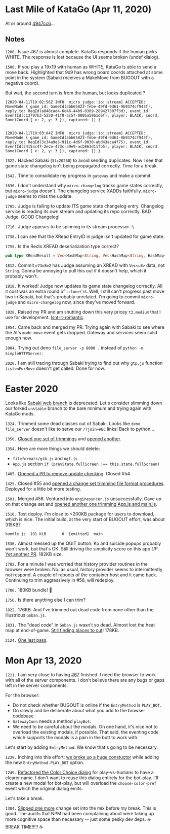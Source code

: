 # Last Mile of KataGo (Apr 11, 2020)

At or around [4947cc6](https://github.com/Terkwood/BUGOUT/commit/4947cc6dc910d88202dad45afc3be94b92f6bece)...

## Notes

`1200.` Issue #67 is almost complete.  KataGo responds if the human picks WHITE.  The response is lost because the UI seems broken (undef dialog).

`1500.` If you play a 19x19 with human as WHITE, KataGo is able to send a move back.  Highlighted that 9x9 has wrong board coords attached at some point in the system (Sabaki receives a MakeMove from BUGOUT with a negative coord).

But wait, the second turn is from the human, but looks duplicated ?

```text
[2020-04-11T19:02:56Z INFO  micro_judge::io::stream] ACCEPTED: MoveMade { game_id: GameId(abb65823-febe-49fd-9d61-9b9374cf943f), reply_to: ReqId(a848cad4-6d46-44b9-8389-289427307f3d), event_id: EventId(c13797b3-5250-41f8-ac57-0005a59b1d6f), player: BLACK, coord: Some(Coord { x: 2, y: 3 }), captured: [] }


[2020-04-11T19:03:04Z INFO  micro_judge::io::stream] ACCEPTED: MoveMade { game_id: GameId(abb65823-febe-49fd-9d61-9b9374cf943f), reply_to: ReqId(3c34a9e5-911c-4d6f-9030-abd43aca4f75), event_id: EventId(2415ac47-2ece-423c-a9e9-acb861d11fb5), player: BLACK, coord: Some(Coord { x: 2, y: 3 }), captured: [] }
```

`1522.` Hacked Sabaki (`3fc20268`) to avoid sending duplicates.  Now I see that game state changelog isn't being propagated correctly.  Time for a break.

`1542.` Time to consolidate my progress in `gateway` and make a commit.

`1636.` I don't understand why `micro-changelog` tracks game states correctly, but `micro-judge` doesn't.  The changelog service XADDs faithfully.  `micro-judge` seems to miss the update.

`1705.` Judge is failing to update ITS game state changelog entry.  Changelog service is reading its own stream and updating its repo correctly.  BAD Judge.  GOOD Changelog!

`1716.` Judge appears to be spinning in its stream processor. :\

`1738.` I can see that the XRead EntryID in judge isn't updated for game state.

`1755.` Is the Redis XREAD deserialization type correct? 

```rs
pub type XReadResult = Vec<HashMap<String, Vec<HashMap<String, HashMap<String, String>>>>>;
```

`1812.` Commit `e73e8e2` has Judge assuming an XREAD with `Vec<u8>` data, not `String`.  Gonna be annoying to pull this out if it doesn't help, which it probably won't.

`1818.`  It worked!  Judge now updates its game state changelog correctly.  All it cost was an extra round of `.clone()`s.  Well, I still can't progress past move two in Sabaki, but that's probably unrelated.  I'm going to commit `micro-judge` and `micro-changelog` now, since they've moved forward.

`1828.` Raised my PR and am shutting down this very pricey `t3.medium` that I use for development. [Isnt-it-romantic](https://github.com/Terkwood/BUGOUT/pull/216).

`1954.` Came back and merged my PR.  Trying again with Sabaki to see where the AI's `made move` event gets dropped.  Gateway and services seem solid enough now.

`2004.` Trying out deno `file_server -p 8000 .` instead of `python -m SimpleHTTPServer`:

`2020.` I am still tracing through Sabaki trying to find out why `gtp.js` function `listenForMove` doesn't get called.  Done for now.

# Easter 2020

Looks like [Sabaki web branch](https://github.com/SabakiHQ/Sabaki/commit/13e35b45aaee11fdf3c0ed400a645a50a9461657) is deprecated.  Let's consider slimming down our forked `unstable` branch to the bare minimum and trying again with KataGo mods.

`1324.` Trimmed some dead classes out of Sabaki.  Looks like `deno file_server` doesn't like to serve our `/?join=ABC` links!  Back to python...

`1350.` [Closed one set of trimmings](https://github.com/Terkwood/Sabaki/pull/53) and [opened another](https://github.com/Terkwood/Sabaki/pull/54).

`1354.` Here are more things we should delete:

- `fileformats/gib.js` and `ngf.js`
- `App.js` section `if (prevState.fullScreen !== this.state.fullScreen)`

`1405.` [Opened a PR to remove update checking](https://github.com/Terkwood/Sabaki/pull/55).  Closed #54.

`1425.` Closed #55 and [opened a change set trimming file format procedures](https://github.com/Terkwood/Sabaki/pull/56).  Deployed for a little bit more testing.

`1501.` Merged #56. Ventured into `enginesyncer.js` unsuccessfully.  Gave up on that change set and [opened another one trimming App.js and main.js](https://github.com/Terkwood/Sabaki/pull/57).

`1516.` Test deploy. I'm close to <200KB package for users to download, which is nice.  The initial build, at the very start of BUGOUT effort, was about 315KB?

```text
bundle.js  191 KiB       0  [emitted]  main
```

`1536.` Almost messed up the QUIT button.  Ko and suicide popups probably won't work, but that's OK.  Still driving the simplicity score on this app _UP_.  [Yet another PR](https://github.com/Terkwood/Sabaki/pull/58). 182KB size.

`1702.` For a minute I was worried that history provider routines in the browser were broken.  No: as usual, history provider seems to intermittently not respond.  A couple of reboots of the container host and it came back.  Continuing to trim aggressively in #58, will redeploy.

`1706.` 180KB bundle! 🌟

`1756.` Is there anything else I can trim?

`1822.` 176KB.  And I've trimmed out dead code from none other than the illustrious `Goban.js`.

`1831.` The "dead code" in `Goban.js` wasn't so dead. Almost lost the heat map at end-of-game.  [Still finding places to cut](https://github.com/Terkwood/Sabaki/pull/59)! 178KB.

`2124.` [One last pass](https://github.com/Terkwood/Sabaki/pull/60).

# Mon Apr 13, 2020

`1211.` I am very close to having [#67](https://github.com/Terkwood/BUGOUT/issues/67) finished.  I need the browser to work with all of the server components.  I don't believe there are any bugs or gaps left in the server components.

For the browser:

- Do not check whether BUGOUT is online if the `EntryMethod` is `PLAY_BOT`.
- Go slowly and be deliberate about what you add to the browser codebase.
- `GatewayConn` needs a method `playBot`.
- We need to be careful about the modals.  On one hand, it's nice not to overload the existing modals, if possible.  That said, the eventing code which supports the modals is a pain in the butt to work with.

Let's start by adding `EntryMethod`.  We know that's going to be necessary.

`1239.`  Inching into this effort: [we broke up a huge constuctor](https://github.com/Terkwood/Sabaki/pull/61/files) while adding the new `EntryMethod.PLAY_BOT` option.

`1249.` [Refactored the Color Choice dialog](https://github.com/Terkwood/Sabaki/pull/62) for play-vs-humans to have a clearer name.  I don't want to reuse this dialog entirely for the bot-play.  I'll create a new modal for bot-play, but will overload the `choose-color-pref` event which the original dialog emits.

Let's take a break.

`1304.` [Slipped one more](https://github.com/Terkwood/Sabaki/pull/63) change set into the mix before my break.  This is good.  The audits that NPM had been complaining about were taking up more cognitive space than necessary -- just some pesky dev deps. ☕ BREAK TIME!!!!! ☕
